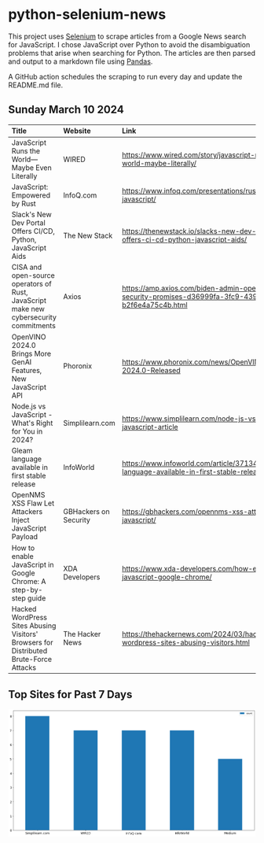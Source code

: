 # python-selenium-news

This project uses [Selenium](https://www.seleniumhq.org/) to scrape articles from a Google News search for JavaScript.
I chose JavaScript over Python to avoid the disambiguation problems that arise when searching for Python.
The articles are then parsed and output to a markdown file using [Pandas](https://pandas.pydata.org/).

A GitHub action schedules the scraping to run every day and update the README.md file.

## Sunday March 10 2024


| Title                                                                                 | Website               | Link                                                                                                      |
|:--------------------------------------------------------------------------------------|:----------------------|:----------------------------------------------------------------------------------------------------------|
| JavaScript Runs the World—Maybe Even Literally                                        | WIRED                 | https://www.wired.com/story/javascript-runs-the-world-maybe-literally/                                    |
| JavaScript: Empowered by Rust                                                         | InfoQ.com             | https://www.infoq.com/presentations/rust-javascript/                                                      |
| Slack's New Dev Portal Offers CI/CD, Python, JavaScript Aids                          | The New Stack         | https://thenewstack.io/slacks-new-dev-portal-offers-ci-cd-python-javascript-aids/                         |
| CISA and open-source operators of Rust, JavaScript make new cybersecurity commitments | Axios                 | https://amp.axios.com/biden-admin-open-source-security-promises-d36999fa-3fc9-4395-b547-b2f6e4a75c4b.html |
| OpenVINO 2024.0 Brings More GenAI Features, New JavaScript API                        | Phoronix              | https://www.phoronix.com/news/OpenVINO-2024.0-Released                                                    |
| Node.js vs JavaScript - What's Right for You in 2024?                                 | Simplilearn.com       | https://www.simplilearn.com/node-js-vs-javascript-article                                                 |
| Gleam language available in first stable release                                      | InfoWorld             | https://www.infoworld.com/article/3713460/gleam-language-available-in-first-stable-release.html           |
| OpenNMS XSS Flaw Let Attackers Inject JavaScript Payload                              | GBHackers on Security | https://gbhackers.com/opennms-xss-attackers-javascript/                                                   |
| How to enable JavaScript in Google Chrome: A step-by-step guide                       | XDA Developers        | https://www.xda-developers.com/how-enable-javascript-google-chrome/                                       |
| Hacked WordPress Sites Abusing Visitors' Browsers for Distributed Brute-Force Attacks | The Hacker News       | https://thehackernews.com/2024/03/hacked-wordpress-sites-abusing-visitors.html                            |
## Top Sites for Past 7 Days

![Graph of Top Sites](https://raw.githubusercontent.com/dan-mba/python-selenium-news/main/last-week.png)
